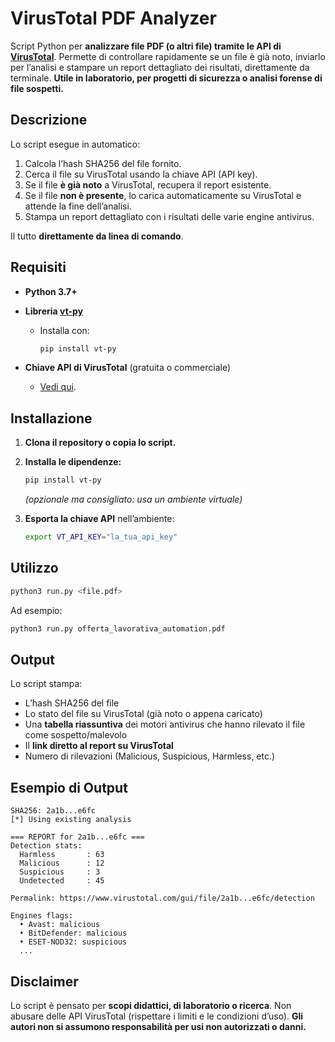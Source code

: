 # VirusTotal PDF Analyzer
Script Python per **analizzare file PDF (o altri file) tramite le API di [VirusTotal](https://www.virustotal.com/)**.
Permette di controllare rapidamente se un file è già noto, inviarlo per l’analisi e stampare un report dettagliato dei risultati, direttamente da terminale.
**Utile in laboratorio, per progetti di sicurezza o analisi forense di file sospetti.**

## Descrizione
Lo script esegue in automatico:

1. Calcola l’hash SHA256 del file fornito.
2. Cerca il file su VirusTotal usando la chiave API (API key).
3. Se il file **è già noto** a VirusTotal, recupera il report esistente.
4. Se il file **non è presente**, lo carica automaticamente su VirusTotal e attende la fine dell’analisi.
5. Stampa un report dettagliato con i risultati delle varie engine antivirus.

Il tutto **direttamente da linea di comando**.

## Requisiti
* **Python 3.7+**
* **Libreria [vt-py](https://github.com/VirusTotal/vt-py)**
  
  - Installa con:

    ```bash
    pip install vt-py
    ```
* **Chiave API di VirusTotal** (gratuita o commerciale)
  
  - [Vedi qui](https://www.virustotal.com/gui/join-us).

## Installazione
1. **Clona il repository o copia lo script.**
2. **Installa le dipendenze:**

   ```bash
   pip install vt-py
   ```

   *(opzionale ma consigliato: usa un ambiente virtuale)*
3. **Esporta la chiave API** nell’ambiente:

   ```bash
   export VT_API_KEY="la_tua_api_key"
   ```

## Utilizzo

```bash
python3 run.py <file.pdf>
```

Ad esempio:

```bash
python3 run.py offerta_lavorativa_automation.pdf
```

## Output
Lo script stampa:

* L’hash SHA256 del file
* Lo stato del file su VirusTotal (già noto o appena caricato)
* Una **tabella riassuntiva** dei motori antivirus che hanno rilevato il file come sospetto/malevolo
* Il **link diretto al report su VirusTotal**
* Numero di rilevazioni (Malicious, Suspicious, Harmless, etc.)

## Esempio di Output

```
SHA256: 2a1b...e6fc
[*] Using existing analysis

=== REPORT for 2a1b...e6fc ===
Detection stats:
  Harmless       : 63
  Malicious      : 12
  Suspicious     : 3
  Undetected     : 45

Permalink: https://www.virustotal.com/gui/file/2a1b...e6fc/detection

Engines flags:
  • Avast: malicious
  • BitDefender: malicious
  • ESET-NOD32: suspicious
  ...
```

## Disclaimer
Lo script è pensato per **scopi didattici, di laboratorio o ricerca**.
Non abusare delle API VirusTotal (rispettare i limiti e le condizioni d’uso).
**Gli autori non si assumono responsabilità per usi non autorizzati o danni.**
